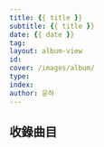 ```yaml
---
title: {{ title }}
subtitle: {{ title }}
date: {{ date }}
tag:
layout: album-view
id:
cover: /images/album/
type:
index:
author: 윤하
---
```


## 收錄曲目
